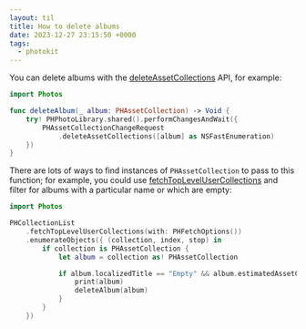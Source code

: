 ```yaml
---
layout: til
title: How to delete albums
date: 2023-12-27 23:15:50 +0000
tags:
  - photokit
---
```

You can delete albums with the [deleteAssetCollections] API, for example:

```swift
import Photos

func deleteAlbum(_ album: PHAssetCollection) -> Void {
    try! PHPhotoLibrary.shared().performChangesAndWait({
        PHAssetCollectionChangeRequest
            .deleteAssetCollections([album] as NSFastEnumeration)
    })
}
```

There are lots of ways to find instances of `PHAssetCollection` to pass to this function; for example, you could use [fetchTopLevelUserCollections] and filter for albums with a particular name or which are empty:

```swift
import Photos

PHCollectionList
    .fetchTopLevelUserCollections(with: PHFetchOptions())
    .enumerateObjects({ (collection, index, stop) in
        if collection is PHAssetCollection {
            let album = collection as! PHAssetCollection

            if album.localizedTitle == "Empty" && album.estimatedAssetCount == 0 {
                print(album)
                deleteAlbum(album)
            }
        }
    })
```

[deleteAssetCollections]: https://developer.apple.com/documentation/photokit/phassetcollectionchangerequest/1619453-deleteassetcollections
[fetchTopLevelUserCollections]: https://developer.apple.com/documentation/photokit/phcollection/1618513-fetchtoplevelusercollections
